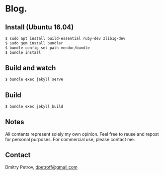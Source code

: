 # Blog.

## Install (Ubuntu 16.04)

~~~bash
$ sudo apt install build-essential ruby-dev zlib1g-dev
$ sudo gem install bundler
$ bundle config set path vendor/bundle
$ bundle install
~~~


## Build and watch

~~~bash
$ bundle exec jekyll serve
~~~

## Build


~~~bash
$ bundle exec jekyll build
~~~

## Notes

All contents represent solely my own opinion. Feel free to reuse and repost
for personal purposes. For commercial use, please contact me.

## Contact

Dmitry Petrov, dpetroff@gmail.com
